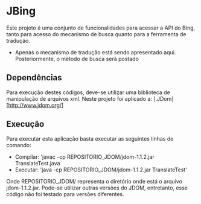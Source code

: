 JBing
=============

Este projeto é uma conjunto de funcionalidades para acessar a API do Bing, 
tanto para acesso do mecanismo de busca quanto para a ferramenta de tradução.

* Apenas o mecanismo de tradução está sendo apresentado aqui. Posteriormente, o método de busca será postado

Dependências
------------

Para execução destes códigos, deve-se utilizar uma biblioteca de manipulação 
de arquivos xml. Neste projeto foi aplicado a: [.JDom][http://www.jdom.org/]

Execução
--------

Para executar esta aplicação basta executar as seguintes linhas de comando:

* Compilar: 'javac -cp REPOSITORIO_JDOM/jdom-1.1.2.jar TranslateTest.java
* Executar: 'java -cp REPOSITORIO_JDOM/jdom-1.1.2.jar TranslateTest'

Onde REPOSITORIO_JDOM/ representa o diretório onde está o arquivo jdom-1.1.2.jar. 
Pode-se utilizar outras versões do JDOM, entretanto, esse código não foi testado 
para versões diferentes.
